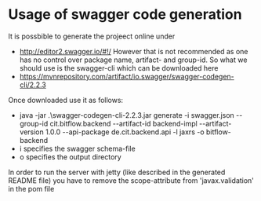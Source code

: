 # Usage of swagger code generation

It is possbible to generate the projeect online under
* http://editor2.swagger.io/#!/
However that is not recommended as one has no control over package name, artifact- and group-id.
So what we should use is the swagger-cli which can be downloaded here
* https://mvnrepository.com/artifact/io.swagger/swagger-codegen-cli/2.2.3

Once downloaded use it as follows:
* java -jar .\swagger-codegen-cli-2.2.3.jar generate -i swagger.json --group-id cit.bitflow.backend --artifact-id backend-impl --artifact-version 1.0.0 --api-package de.cit.backend.api -l jaxrs -o bitflow-backend
* i specifies the swagger schema-file
* o specifies the output directory

In order to run the server with jetty (like described in the generated README file) you have to remove the scope-attribute from 'javax.validation' in the pom file
